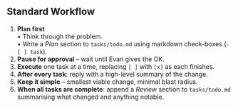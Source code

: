 ## Standard Workflow
1. **Plan first**  
   • Think through the problem.  
   • Write a *Plan* section to `tasks/todo.md` using markdown check-boxes (`- [ ] task`).  
2. **Pause for approval** – wait until Evan gives the OK.  
3. **Execute** one task at a time, replacing `[ ]` with `[x]` as each finishes.  
4. **After every task**: reply with a high-level summary of the change.  
5. **Keep it simple** – smallest viable change, minimal blast radius.  
6. **When all tasks are complete**: append a *Review* section to `tasks/todo.md` summarising what changed and anything notable.  
